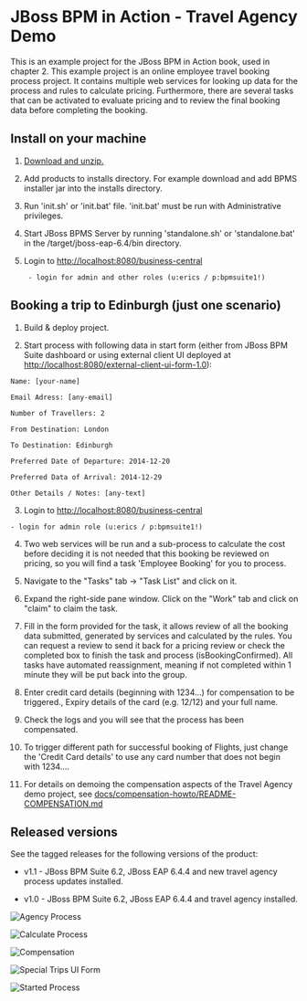 JBoss BPM in Action - Travel Agency Demo
========================================
This is an example project for the JBoss BPM in Action book, used in chapter 2. This example
project is an online employee travel booking process project. It contains multiple web services 
for looking up data for the process and rules to calculate pricing. Furthermore, there are several 
tasks that can be activated to evaluate pricing and to review the final booking data before completing 
the booking. 


Install on your machine
-----------------------
1. [Download and unzip.](https://github.com/eschabell/jboss-bpm-in-action-travel-agency-demo/archive/master.zip)

2. Add products to installs directory. For example download and add BPMS installer jar into the installs directory.

3. Run 'init.sh' or 'init.bat' file. 'init.bat' must be run with Administrative privileges.

4. Start JBoss BPMS Server by running 'standalone.sh' or 'standalone.bat' in the <path-to-project>/target/jboss-eap-6.4/bin directory.

5. Login to [http://localhost:8080/business-central](http://localhost:8080/business-central)

    ```
     - login for admin and other roles (u:erics / p:bpmsuite1!)
    ```


Booking a trip to Edinburgh (just one scenario)
-----------------------------------------------
1. Build & deploy project.

2. Start process with following data in start form (either from JBoss BPM Suite dashboard or using external client
	 UI deployed at [http://localhost:8080/external-client-ui-form-1.0](http://localhost:8080/external-client-ui-form-1.0)):

  ```
  Name: [your-name]

  Email Adress: [any-email]

  Number of Travellers: 2  

  From Destination: London

  To Destination: Edinburgh

  Preferred Date of Departure: 2014-12-20

  Preferred Data of Arrival: 2014-12-29

  Other Details / Notes: [any-text]
  ```

3. Login to [http://localhost:8080/business-central](http://localhost:8080/business-central)

  ```
  - login for admin role (u:erics / p:bpmsuite1!)
  ```

4. Two web services will be run and a sub-process to calculate the cost before deciding it is not needed that this booking be
	 reviewed on pricing, so you will find a task 'Employee Booking' for you to process.

5. Navigate to the "Tasks" tab -> "Task List" and click on it. 

6. Expand the right-side pane window.   Click on the "Work" tab and click on "claim" to claim the task.

7. Fill in the form provided for the task, it allows review of all the booking data submitted, generated by services and 
   calculated by the rules. You can request a review to send it back for a pricing review or check the completed box to 
   finish the task and process (isBookingConfirmed). All tasks have automated reassignment, meaning if not completed within 1 minute
   they will be put back into the group.

8. Enter credit card details (beginning with 1234...) for compensation to be triggered., Expiry details of the 
   card (e.g. 12/12) and your full name.

9. Check the logs and you will see that the process has been compensated.

10. To trigger different path for successful booking of Flights, just change the 'Credit Card details' to use any 
    card number that does not begin with 1234....

11. For details on demoing the compensation aspects of the Travel Agency demo project, 
    see [docs/compensation-howto/README-COMPENSATION.md](docs/compensation-howto/README-COMPENSATION.md)


Released versions
-----------------
See the tagged releases for the following versions of the product:

- v1.1 - JBoss BPM Suite 6.2, JBoss EAP 6.4.4 and new travel agency process updates installed.

- v1.0 - JBoss BPM Suite 6.2, JBoss EAP 6.4.4 and travel agency installed.

![Agency Process](https://github.com/eschabell/jboss-bpm-in-action-travel-agency-demo/blob/master/docs/demo-images/agency-process.png?raw=true)

![Calculate Process](https://github.com/eschabell/jboss-bpm-in-action-travel-agency-demo/blob/master/docs/demo-images/calculate-process.png?raw=true)

![Compensation](https://raw.githubusercontent.com/eschabell/jboss-bpm-in-action-travel-agency-demo/master/docs/demo-images/compensation-process.png?raw=true)

![Special Trips UI Form](https://raw.githubusercontent.com/eschabell/jboss-bpm-in-action-travel-agency-demo/master/docs/demo-images/SpecialTripsUIform.png)

![Started Process](https://raw.githubusercontent.com/eschabell/jboss-bpm-in-action-travel-agency-demo/master/docs/demo-images/started-process.png)

